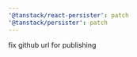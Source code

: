 ```yaml
---
'@tanstack/react-persister': patch
'@tanstack/persister': patch
---
```


fix github url for publishing
